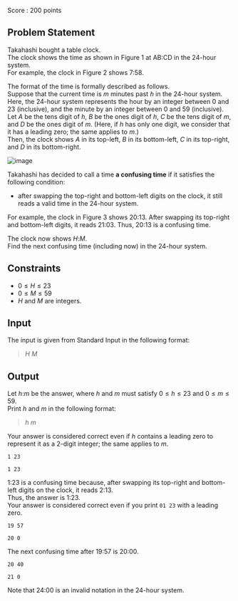 Score : $200$ points

## Problem Statement

Takahashi bought a table clock.<br>
The clock shows the time as shown in Figure 1 at $\mathrm{AB}$:$\mathrm{CD}$ in the $24$-hour system.<br>
For example, the clock in Figure 2 shows 7:58.

The format of the time is formally described as follows.<br>
Suppose that the current time is $m$ minutes past $h$ in the $24$-hour system.  Here, the $24$-hour system represents the hour by an integer between $0$ and $23$ (inclusive), and the minute by an integer between $0$ and $59$ (inclusive). <br>
Let $A$ be the tens digit of $h$, $B$ be the ones digit of $h$, $C$ be the tens digit of $m$, and $D$ be the ones digit of $m$.  (Here, if $h$ has only one digit, we consider that it has a leading zero; the same applies to $m$.)<br>
Then, the clock shows $A$ in its top-left, $B$ in its bottom-left, $C$ in its top-right, and $D$ in its bottom-right.

![image](https://img.atcoder.jp/ghi/abc278_fd0f03726830bf6d87eafff6aaedb0634b1aa7577b2dd043fc5b5a7870f4e12b.png)

Takahashi has decided to call a time **a confusing time** if it satisfies the following condition:

- after swapping the top-right and bottom-left digits on the clock, it still reads a valid time in the $24$-hour system.

For example, the clock in Figure 3 shows 20:13.  After swapping its top-right and bottom-left digits, it reads 21:03.  Thus, 20:13 is a confusing time.

The clock now shows $H$:$M$.<br>
Find the next confusing time (including now) in the $24$-hour system.

## Constraints

- $0 \leq H \leq 23$
- $0 \leq M \leq 59$
- $H$ and $M$ are integers.

## Input

The input is given from Standard Input in the following format:

> $H$ $M$

## Output

Let $h$:$m$ be the answer, where $h$ and $m$ must satisfy $0 \leq h \leq 23$ and $0 \leq m \leq 59$.<br>
Print $h$ and $m$ in the following format:  

> $h$ $m$

Your answer is considered correct even if $h$ contains a leading zero to represent it as a $2$-digit integer; the same applies to $m$.

```input1
1 23
```

```output1
1 23
```

1:23 is a confusing time because, after swapping its top-right and bottom-left digits on the clock, it reads 2:13.<br>
Thus, the answer is 1:23.<br>
Your answer is considered correct even if you print `01 23` with a leading zero.

```input2
19 57
```

```output2
20 0
```

The next confusing time after 19:57 is 20:00.

```input3
20 40
```

```output3
21 0
```

Note that 24:00 is an invalid notation in the $24$-hour system.